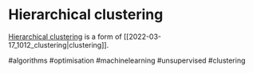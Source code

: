 # Hierarchical clustering

[Hierarchical clustering](https://en.wikipedia.org/wiki/Hierarchical_clustering) is a form of [[2022-03-17_1012_clustering|clustering]].

#algorithms
#optimisation
#machinelearning
#unsupervised
#clustering
